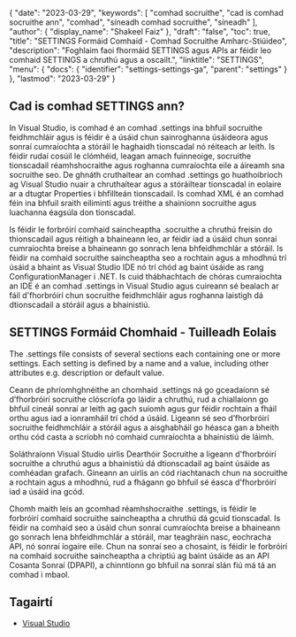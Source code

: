 {
  "date": "2023-03-29",
  "keywords": [
"comhad socruithe",
"cad is comhad socruithe ann",
"comhad",
"síneadh comhad socruithe",
"síneadh"
],
  "author": {
    "display_name": "Shakeel Faiz"
},
  "draft": "false",
  "toc": true,
  "title": "SETTINGS Formáid Comhaid - Comhad Socruithe Amharc-Stiúideo",
  "description": "Foghlaim faoi fhormáid SETTINGS agus APIs ar féidir leo comhaid SETTINGS a chruthú agus a oscailt.",
  "linktitle": "SETTINGS",
  "menu": {
    "docs": {
      "identifier": "settings-settings-ga",
      "parent": "settings"
}
},
  "lastmod": "2023-03-29"
}

## Cad is comhad SETTINGS ann?

In Visual Studio, is comhad é an comhad .settings ina bhfuil socruithe feidhmchláir agus is féidir é a úsáid chun sainroghanna úsáideora agus sonraí cumraíochta a stóráil le haghaidh tionscadal nó réiteach ar leith. Is féidir rudaí cosúil le clómhéid, leagan amach fuinneoige, socruithe tionscadail réamhshocraithe agus roghanna cumraíochta eile a áireamh sna socruithe seo. De ghnáth cruthaítear an comhad .settings go huathoibríoch ag Visual Studio nuair a chruthaítear agus a stóráiltear tionscadal in eolaire ar a dtugtar Properties i bhfillteán tionscadail. Is comhad XML é an comhad féin ina bhfuil sraith eilimintí agus tréithe a shainíonn socruithe agus luachanna éagsúla don tionscadal.

Is féidir le forbróirí comhaid saincheaptha .socruithe a chruthú freisin do thionscadail agus réitigh a bhaineann leo, ar féidir iad a úsáid chun sonraí cumraíochta breise a bhaineann go sonrach lena bhfeidhmchlár a stóráil. Is féidir na comhaid socruithe saincheaptha seo a rochtain agus a mhodhnú trí úsáid a bhaint as Visual Studio IDE nó trí chód ag baint úsáide as rang ConfigurationManager i .NET. Is cuid thábhachtach de chóras cumraíochta an IDE é an comhad .settings in Visual Studio agus cuireann sé bealach ar fáil d'fhorbróirí chun socruithe feidhmchláir agus roghanna laistigh dá dtionscadail a stóráil agus a bhainistiú.

## SETTINGS Formáid Chomhaid - Tuilleadh Eolais

The .settings file consists of several sections each containing one or more settings. Each setting is defined by a name and a value, including other attributes e.g. description or default value.

Ceann de phríomhghnéithe an chomhaid .settings ná go gceadaíonn sé d’fhorbróirí socruithe clóscríofa go láidir a chruthú, rud a chiallaíonn go bhfuil cineál sonraí ar leith ag gach suíomh agus gur féidir rochtain a fháil orthu agus iad a ionramháil trí chód a úsáid. Ligeann sé seo d’fhorbróirí socruithe feidhmchláir a stóráil agus a aisghabháil go héasca gan a bheith orthu cód casta a scríobh nó comhaid cumraíochta a bhainistiú de láimh.

Soláthraíonn Visual Studio uirlis Dearthóir Socruithe a ligeann d'fhorbróirí socruithe a chruthú agus a bhainistiú dá dtionscadail ag baint úsáide as comhéadan grafach. Gineann an uirlis an cód riachtanach chun na socruithe a rochtain agus a mhodhnú, rud a fhágann go bhfuil sé éasca d'fhorbróirí iad a úsáid ina gcód.

Chomh maith leis an gcomhad réamhshocraithe .settings, is féidir le forbróirí comhaid socruithe saincheaptha a chruthú dá gcuid tionscadal. Is féidir na comhaid seo a úsáid chun sonraí cumraíochta breise a bhaineann go sonrach lena bhfeidhmchlár a stóráil, mar teaghráin nasc, eochracha API, nó sonraí íogaire eile. Chun na sonraí seo a chosaint, is féidir le forbróirí na comhaid socruithe saincheaptha a chriptiú ag baint úsáide as an API Cosanta Sonraí (DPAPI), a chinntíonn go bhfuil na sonraí slán fiú má tá an comhad i mbaol.

## Tagairtí
* [Visual Studio](https://en.wikipedia.org/wiki/Visual_Studio)


